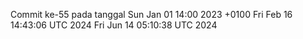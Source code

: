 Commit ke-55 pada tanggal Sun Jan 01 14:00 2023 +0100
Fri Feb 16 14:43:06 UTC 2024
Fri Jun 14 05:10:38 UTC 2024
